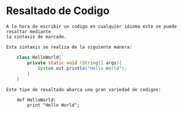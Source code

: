 # Resaltado de Codigo
	
	A la hora de escribir un codigo en cualquier idioma este se puede resaltar mediante
	la sintaxis de marcado.
	
	Esta sintaxis se realiza de la siguiente manera:
	
```java
	class HelloWorld{
		private static void (String[] args){
			System.out.println("Hello World");
		}
	}
```
	
	Este tipo de resaltado abarca una gran variedad de codigos:

```phyton
	def HelloWorld:
		print "Hello World";
	
```